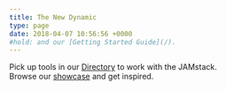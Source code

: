 ```yaml
---
title: The New Dynamic
type: page
date: 2018-04-07 10:56:56 +0000
#hold: and our [Getting Started Guide](/).
---
```


Pick up tools in our [Directory](/tool/) to work with the JAMstack.\
Browse our [showcase](/showcase/) and get inspired.
